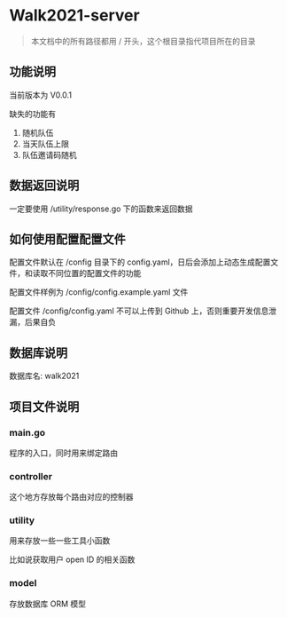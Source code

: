 # Walk2021-server

> 本文档中的所有路径都用 / 开头，这个根目录指代项目所在的目录

## 功能说明
当前版本为 V0.0.1 

缺失的功能有
1. 随机队伍
2. 当天队伍上限
3. 队伍邀请码随机

## 数据返回说明
一定要使用 /utility/response.go 下的函数来返回数据

## 如何使用配置配置文件
配置文件默认在 /config 目录下的 config.yaml，日后会添加上动态生成配置文件，和读取不同位置的配置文件的功能

配置文件样例为 /config/config.example.yaml 文件

配置文件 /config/config.yaml 不可以上传到 Github 上，否则重要开发信息泄漏，后果自负 

## 数据库说明
数据库名: walk2021

## 项目文件说明

### main.go 
程序的入口，同时用来绑定路由

### controller
这个地方存放每个路由对应的控制器

### utility 
用来存放一些一些工具小函数

比如说获取用户 open ID 的相关函数

### model 
存放数据库 ORM 模型
